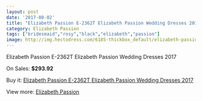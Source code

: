 ```yaml
---
layout: post
date: '2017-08-02'
title: "Elizabeth Passion E-2362T Elizabeth Passion Wedding Dresses 2017"
category: Elizabeth Passion
tags: ["bridesmaid","rosy","black","elizabeth","passion"]
image: http://img.hectodress.com/6185-thickbox_default/elizabeth-passion-e-2362t-elizabeth-passion-wedding-dresses-2013.jpg
---
```

Elizabeth Passion E-2362T Elizabeth Passion Wedding Dresses 2017

On Sales: **$293.92**
<a href="https://www.hectodress.com/elizabeth-passion/3014-elizabeth-passion-e-2362t-elizabeth-passion-wedding-dresses-2013.html"><amp-img layout="responsive" width="600" height="600" src="//img.hectodress.com/6185-thickbox_default/elizabeth-passion-e-2362t-elizabeth-passion-wedding-dresses-2013.jpg" alt="Elizabeth Passion E-2362T Elizabeth Passion Wedding Dresses 2017 0" /></a>

Buy it: [Elizabeth Passion E-2362T Elizabeth Passion Wedding Dresses 2017](https://www.hectodress.com/elizabeth-passion/3014-elizabeth-passion-e-2362t-elizabeth-passion-wedding-dresses-2013.html "Elizabeth Passion E-2362T Elizabeth Passion Wedding Dresses 2017")

View more: [Elizabeth Passion](https://www.hectodress.com/53-elizabeth-passion "Elizabeth Passion")